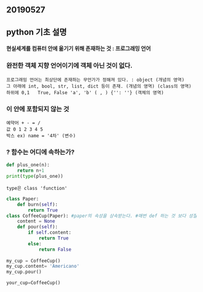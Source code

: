## 20190527

## python 기초 설명

#### 현실세계를 컴퓨터 안에 옮기기 위해 존재하는 것 : 프로그래밍 언어

### 완전한 객체 지향 언어이기에 객체 아닌 것이 없다.

```
프로그래밍 언어는 최상단에 존재하는 무언가가 정해져 있다. : object (개념의 영역)
그 아래에 int, bool, str, list, dict 등이 존재. (개념의 영역) (class의 영역)
하위에 0,1   True, False 'a', 'b' ( , ) {'': ''} (객체의 영역)
```

### 이 안에 포함되지 않는 것

```
예약어 + - = / 
값 0 1 2 3 4 5
박스 ex) name = '4차' (변수)
```

### ? 함수는 어디에 속하는가?

```python
def plus_one(n):
	return n+1
print(type(plus_one))
```

```
type은 class 'function'
```

```python
class Paper:
	def burn(self):
		return True
class CoffeeCup(Paper): #paper의 속성을 상속받는다. #매번 def 하는 것 보다 성질을 하나로 묶어서 상속하는 것이 보다 현실을 닮아있기 때문.
	content = None
    def pour(self):
   		if self.content: 
            return True
    	else:
            return False
        
my_cup = CoffeeCup()
my_cup.content= 'Americano'
my_cup.pour()

your_cup=CoffeeCup()
```

